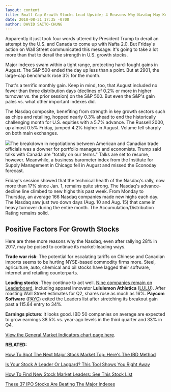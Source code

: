 ```yaml
---
layout: content
title: Small-Cap Growth Stocks Lead Upside; 4 Reasons Why Nasdaq May Keep Solid 2018 Gains
date: 2018-08-31 17:35 -0700
author: DAVID SAITO-CHUNG
---
```






Apparently it just took four words uttered by President Trump to derail an attempt by the U.S. and Canada to come up with Nafta 2.0. But Friday's action on Wall Street communicated this message: It's going to take a lot more than that to derail the strength in U.S. growth stocks.




Major indexes swam within a tight range, protecting hard-fought gains in August. The S&P 500 ended the day up less than a point. But at 2901, the large-cap benchmark rose 3% for the month.


That's a terrific monthly gain. Keep in mind, too, that August included no fewer than three distribution days (declines of 0.2% or more in higher turnover vs. the prior session) on the S&P 500. But even the S&P's gain pales vs. what other important indexes did.


The Nasdaq composite, benefiting from strength in key growth sectors such as chips and retailing, hopped nearly 0.3% ahead to end the historically challenging month for U.S. equities with a 5.7% advance. The Russell 2000, up almost 0.5% Friday, jumped 4.2% higher in August. Volume fell sharply on both main exchanges.


![](https://www.investors.com/wp-content/uploads/2018/08/MP083118-269x300.jpg)The breakdown in negotiations between American and Canadian trade officials was a downer for portfolio managers and economists. Trump said talks with Canada are "totally on our terms." Talks are set to resume, however. Meanwhile, a business barometer index from the Institute for Supply Management in Chicago fell in August and missed the Econoday forecast.


Friday's session showed that the technical health of the Nasdaq's rally, now more than 17% since Jan. 1, remains quite strong. The Nasdaq's advance-decline line climbed to new highs this past week. From Monday to Thursday, an average 166 Nasdaq companies made new highs each day. The Nasdaq saw just two down days (Aug. 10 and Aug. 15) that came in heavy turnover during the entire month. The Accumulation/Distribution Rating remains solid.


Positive Factors For Growth Stocks
----------------------------------


Here are three more reasons why the Nasdaq, even after rallying 28% in 2017, may be poised to continue its market-leading ways.


**Trade war risk**: The potential for escalating tariffs on Chinese and Canadian imports seems to be hurting NYSE-based commodity firms more. Steel, agriculture, auto, chemical and oil stocks have lagged their software, internet and retailing counterparts.


**Leading stocks**: They continue to act well. [Nine companies remain on Leaderboard](https://leaderboard.investors.com/#/leaders/leadersnearabuypoint), including apparel innovator **Lululemon Athletica** ([LULU](https://research.investors.com/quote.aspx?symbol=LULU)). After roasting Wall Street estimates for Q2, shares rose as much as 16%. **Paycom Software** ([PAYC](https://research.investors.com/quote.aspx?symbol=PAYC)) exited the Leaders list after stretching its breakout gain past a 115.64 entry to 34%.


**Earnings picture**: It looks good. IBD 50 companies on average are expected to grow earnings 38.5% vs. year-ago levels in the third quarter and 33% in Q4.


[View the General Market Indicators chart page here](https://www.investors.com/wp-content/uploads/2018/08/IBD_GMI.pdf).


**RELATED:**


[How To Spot The Next Major Stock Market Top: Here's The IBD Method](https://www.investors.com/how-to-invest/investors-corner/how-do-you-spot-a-major-market-top-easy-look-for-heavy-distribution/)


[Is Your Stock A Leader Or Laggard? This Tool Shows You Right Away](https://www.investors.com/research/apple-stock-relative-strength-line-tesla-facebook-google-stock/)


[How To Find New Stock Market Leaders: See This Stock List](https://research.investors.com/stock-lists/ipo-leaders/)


[These 37 IPO Stocks Are Beating The Major Indexes](https://www.investors.com/news/ipo-stocks-2018/)




